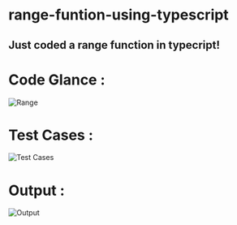 # range-funtion-using-typescript
## Just coded a range function in typecript! 


# Code Glance :

![Range](https://user-images.githubusercontent.com/70565774/116687791-55f14180-a9d3-11eb-9d2a-e57f2a995def.png)


# Test Cases : 

![Test Cases](https://user-images.githubusercontent.com/70565774/116687830-686b7b00-a9d3-11eb-9455-421fd32fe1e7.png)


# Output : 

![Output](https://user-images.githubusercontent.com/70565774/116687880-7faa6880-a9d3-11eb-98f9-7aa6f6d2ba20.png)
